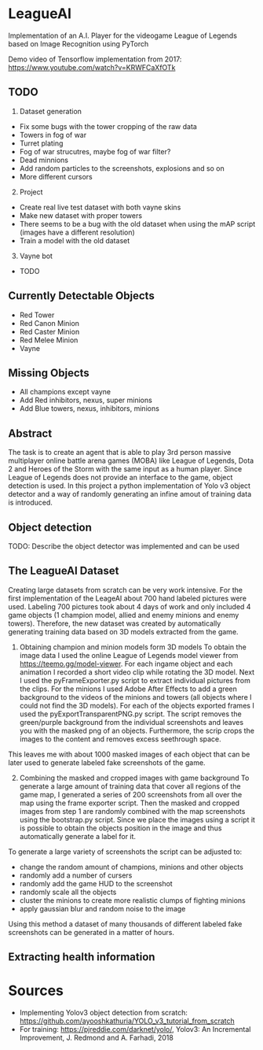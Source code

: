 # LeagueAI
Implementation of an A.I. Player for the videogame League of Legends based on Image Recognition using PyTorch

Demo video of Tensorflow implementation from 2017: https://www.youtube.com/watch?v=KRWFCaXfOTk

## TODO
1) Dataset generation
- Fix some bugs with the tower cropping of the raw data
- Towers in fog of war
- Turret plating
- Fog of war strucutres, maybe fog of war filter?
- Dead minnions
- Add random particles to the screenshots, explosions and so on
- More different cursors

2) Project
- Create real live test dataset with both vayne skins
- Make new dataset with proper towers
- There seems to be a bug with the old dataset when using the mAP script (images have a different resolution)
- Train a model with the old dataset

3) Vayne bot
- TODO

## Currently Detectable Objects
- Red Tower
- Red Canon Minion
- Red Caster Minion
- Red Melee Minion
- Vayne

## Missing Objects
- All champions except vayne
- Add Red inhibitors, nexus, super minions
- Add Blue towers, nexus, inhibitors, minions

## Abstract
The task is to create an agent that is able to play 3rd person massive multiplayer online battle arena games (MOBA) like League of Legends, Dota 2 and Heroes of the Storm with the same input as a human player.
Since League of Legends does not provide an interface to the game, object detection is used.
In this project a python implementation of Yolo v3 object detector and a way of randomly generating an infine amout of training data is introduced.

## Object detection
TODO: Describe the object detector was implemented and can be used

## The LeagueAI Dataset
Creating large datasets from scratch can be very work intensive.
For the first implementation of the LeageAI about 700 hand labeled pictures were used.
Labeling 700 pictures took about 4 days of work and only included 4 game objects (1 champion model, allied and enemy minions and enemy towers).
Therefore, the new dataset was created by automatically generating training data based on 3D models extracted from the game.

1. Obtaining champion and minion models form 3D models
To obtain the image data I used the online League of Legends model viewer from https://teemo.gg/model-viewer.
For each ingame object and each animation I recorded a short video clip while rotating the 3D model.
Next I used the pyFrameExporter.py script to extract individual pictures from the clips.
For the minions I used Adobe After Effects to add a green background to the videos of the minions and towers (all objects where I could not find the 3D models).
For each of the objects exported frames I used the pyExportTransparentPNG.py script.
The script removes the green/purple background from the individual screenshots and leaves you with the masked png of an objects.
Furthermore, the scrip crops the images to the content and removes excess seethrough space.

This leaves me with about 1000 masked images of each object that can be later used to generate labeled fake screenshots of the game.

2. Combining the masked and cropped images with game background 
To generate a large amount of training data that cover all regions of the game map, I generated a series of 200 screenshots from all over the map using the frame exporter script.
Then the masked and cropped images from step 1 are randomly combined with the map screenshots using the bootstrap.py script.
Since we place the images using a script it is possible to obtain the objects position in the image and thus automatically generate a label for it.

To generate a large variety of screenshots the script can be adjusted to:
- change the random amount of champions, minions and other objects 
- randomly add a number of cursers
- randomly add the game HUD to the screenshot
- randomly scale all the objects
- cluster the minions to create more realistic clumps of fighting minions
- apply gaussian blur and random noise to the image

Using this method a dataset of many thousands of different labeled fake screenshots can be generated in a matter of hours.

## Extracting health information


# Sources
- Implementing Yolov3 object detection from scratch: https://github.com/ayooshkathuria/YOLO_v3_tutorial_from_scratch
- For training: https://pjreddie.com/darknet/yolo/, Yolov3: An Incremental Improvement, J. Redmond and A. Farhadi, 2018

